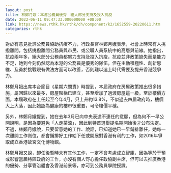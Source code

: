 ```yaml
---
layout: post
title: 林鄭月娥︰本港公務員優秀　絕大部分支持及投入抗疫
date: 2022-06-11 09:47:33.000000000 +08:00
link: https://news.rthk.hk/rthk/ch/component/k2/1652559-20220611.htm
categories: rthk
---
```


對於有意見批評公務員協助抗疫不力，行政長官林鄭月娥表示，社會上時常有人挑撥離間，包括挑撥離間公務員與市民、或公職人員系統中的高層與前線。她指出，抗疫兩年多，絕大部分公務員都努力支持及投入抗疫，抗疫並非政策缺失而是能力不足，她到今刻仍然認為本港的公務員是優秀的隊伍，但在主動積極性、創新思維、及勇於挑戰現有做法方面可以改善，否則難以追上時代需要及提升香港競爭力。

林鄭月娥出席本台節目《星期六問責》時提到，本屆政府在房屋政策推出很多措施，屬回歸以來最多，房屋階梯已建立，甚至增加了過渡房屋這一級。至於樓價方面，本屆政府在上任起至今年4月，只上升約13.8%，不似過去四屆政府時，樓價大上大落，因此她認為健康的樓市很重要，可令樓價平穩。

另外，林鄭月娥提到，她在去年3月已向中央表達不連任的意願，但為何不一早公開說明，是因為要避免「人走茶涼」，因此到特首選舉提名期開始後才公布決定。不過，林鄭月娥說，只要留意她的工作、說話，已知道她已一早鋪排離任，她每一次離開工作崗位，都會鋪排好工作給下任或開展對香港有利的工作，如2016年爭取成立香港故宮文化博物館。

林鄭月娥又說，卸任後暫時未有其他工作，一定不會考慮成立智庫，因為等於干預或影響當屆特區政府的工作，亦沒有個人野心擔任政協副主席，但可以去推廣香港的優勢、分享管治體會及香港前景等，亦可到公務員學院授課。
